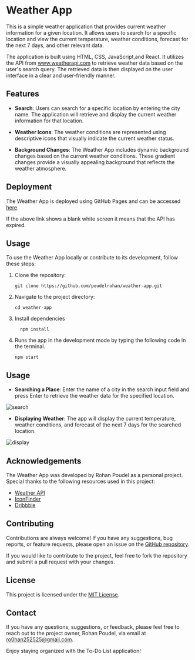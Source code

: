 # Weather App

This is a simple weather application that provides current weather information for a given location. It allows users to search for a specific location and view the current temperature, weather conditions, forecast for the next 7 days, and other relevant data.

The application is built using HTML, CSS, JavaScript,and React. It utilizes the API from www.weatherapi.com to retrieve weather data based on the user's search query. The retrieved data is then displayed on the user interface in a clear and user-friendly manner.

## Features

- **Search**: Users can search for a specific location by entering the city name. The application will retrieve and display the current weather information for that location.

- **Weather Icons**: The weather conditions are represented using descriptive icons that visually indicate the current weather status.

-  **Background Changes**: The Weather App includes dynamic background changes based on the current weather conditions. These gradient changes provide a visually appealing background that reflects the weather atmosphere.

## Deployment

The Weather App is deployed using GitHub Pages and can be accessed [here](https://poudelrohan.github.io/weather-app/).

If the above link shows a blank white screen it means that the API has expired.

## Usage

To use the Weather App locally or contribute to its development, follow these steps:

1. Clone the repository:

   ```shell
   git clone https://github.com/poudelrohan/weather-app.git
   ```

2. Navigate to the project directory:
   ```shell
   cd weather-app
   ```
3. Install dependencies

   ```shell
     npm install
   ```

4. Runs the app in the development mode by typing the following code in the terminal.
   ```shell
   npm start
   ```
## Usage
- **Searching a Place**: Enter the name of a city in the search input field and  press Enter to retrieve the weather data for the specified location.

  
![search](https://github.com/poudelrohan/weather-app/assets/115334248/e76ad471-0767-4df8-b0bb-e6a43fea25cc)

- **Displaying Weather**: The app will display the current temperature, weather conditions, and forecast of the next 7 days for the searched location.

  
![display](https://github.com/poudelrohan/weather-app/assets/115334248/c48e7b38-9c6d-40e3-bf87-b170c68b07af)


## Acknowledgements

The Weather App was developed by Rohan Poudel as a personal project. Special thanks to the following resources used in this project:

- [Weather API](https://www.weatherapi.com/)
- [IconFinder](https://www.iconfinder.com/)
- [Dribbble](https://dribbble.com/shots/14271679-React-Weather-App)

## Contributing

Contributions are always welcome! If you have any suggestions, bug reports, or feature requests, please open an issue on the [GitHub repository](https://github.com/poudelrohan/weather-app/issues).

If you would like to contribute to the project, feel free to fork the repository and submit a pull request with your changes.

## License

This project is licensed under the [MIT License](https://github.com/poudelrohan/weather-app/blob/main/LICENSE).

## Contact

If you have any questions, suggestions, or feedback, please feel free to reach out to the project owner, Rohan Poudel, via email at [ro0han252525@gmail.com](mailto:ro0han252525@gmail.com).

Enjoy staying organized with the To-Do List application!
